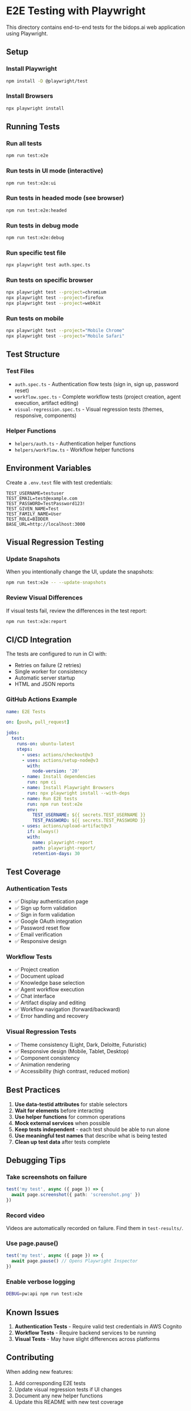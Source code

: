 # E2E Testing with Playwright

This directory contains end-to-end tests for the bidops.ai web application using Playwright.

## Setup

### Install Playwright

```bash
npm install -D @playwright/test
```

### Install Browsers

```bash
npx playwright install
```

## Running Tests

### Run all tests

```bash
npm run test:e2e
```

### Run tests in UI mode (interactive)

```bash
npm run test:e2e:ui
```

### Run tests in headed mode (see browser)

```bash
npm run test:e2e:headed
```

### Run tests in debug mode

```bash
npm run test:e2e:debug
```

### Run specific test file

```bash
npx playwright test auth.spec.ts
```

### Run tests on specific browser

```bash
npx playwright test --project=chromium
npx playwright test --project=firefox
npx playwright test --project=webkit
```

### Run tests on mobile

```bash
npx playwright test --project="Mobile Chrome"
npx playwright test --project="Mobile Safari"
```

## Test Structure

### Test Files

- `auth.spec.ts` - Authentication flow tests (sign in, sign up, password reset)
- `workflow.spec.ts` - Complete workflow tests (project creation, agent execution, artifact editing)
- `visual-regression.spec.ts` - Visual regression tests (themes, responsive, components)

### Helper Functions

- `helpers/auth.ts` - Authentication helper functions
- `helpers/workflow.ts` - Workflow helper functions

## Environment Variables

Create a `.env.test` file with test credentials:

```env
TEST_USERNAME=testuser
TEST_EMAIL=test@example.com
TEST_PASSWORD=TestPassword123!
TEST_GIVEN_NAME=Test
TEST_FAMILY_NAME=User
TEST_ROLE=BIDDER
BASE_URL=http://localhost:3000
```

## Visual Regression Testing

### Update Snapshots

When you intentionally change the UI, update the snapshots:

```bash
npm run test:e2e -- --update-snapshots
```

### Review Visual Differences

If visual tests fail, review the differences in the test report:

```bash
npm run test:e2e:report
```

## CI/CD Integration

The tests are configured to run in CI with:
- Retries on failure (2 retries)
- Single worker for consistency
- Automatic server startup
- HTML and JSON reports

### GitHub Actions Example

```yaml
name: E2E Tests

on: [push, pull_request]

jobs:
  test:
    runs-on: ubuntu-latest
    steps:
      - uses: actions/checkout@v3
      - uses: actions/setup-node@v3
        with:
          node-version: '20'
      - name: Install dependencies
        run: npm ci
      - name: Install Playwright Browsers
        run: npx playwright install --with-deps
      - name: Run E2E tests
        run: npm run test:e2e
        env:
          TEST_USERNAME: ${{ secrets.TEST_USERNAME }}
          TEST_PASSWORD: ${{ secrets.TEST_PASSWORD }}
      - uses: actions/upload-artifact@v3
        if: always()
        with:
          name: playwright-report
          path: playwright-report/
          retention-days: 30
```

## Test Coverage

### Authentication Tests
- ✅ Display authentication page
- ✅ Sign up form validation
- ✅ Sign in form validation
- ✅ Google OAuth integration
- ✅ Password reset flow
- ✅ Email verification
- ✅ Responsive design

### Workflow Tests
- ✅ Project creation
- ✅ Document upload
- ✅ Knowledge base selection
- ✅ Agent workflow execution
- ✅ Chat interface
- ✅ Artifact display and editing
- ✅ Workflow navigation (forward/backward)
- ✅ Error handling and recovery

### Visual Regression Tests
- ✅ Theme consistency (Light, Dark, Deloitte, Futuristic)
- ✅ Responsive design (Mobile, Tablet, Desktop)
- ✅ Component consistency
- ✅ Animation rendering
- ✅ Accessibility (high contrast, reduced motion)

## Best Practices

1. **Use data-testid attributes** for stable selectors
2. **Wait for elements** before interacting
3. **Use helper functions** for common operations
4. **Mock external services** when possible
5. **Keep tests independent** - each test should be able to run alone
6. **Use meaningful test names** that describe what is being tested
7. **Clean up test data** after tests complete

## Debugging Tips

### Take screenshots on failure

```typescript
test('my test', async ({ page }) => {
  await page.screenshot({ path: 'screenshot.png' })
})
```

### Record video

Videos are automatically recorded on failure. Find them in `test-results/`.

### Use page.pause()

```typescript
test('my test', async ({ page }) => {
  await page.pause() // Opens Playwright Inspector
})
```

### Enable verbose logging

```bash
DEBUG=pw:api npm run test:e2e
```

## Known Issues

1. **Authentication Tests** - Require valid test credentials in AWS Cognito
2. **Workflow Tests** - Require backend services to be running
3. **Visual Tests** - May have slight differences across platforms

## Contributing

When adding new features:
1. Add corresponding E2E tests
2. Update visual regression tests if UI changes
3. Document any new helper functions
4. Update this README with new test coverage
